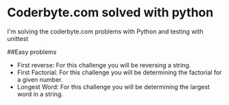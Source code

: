 Coderbyte.com solved with python
================

I'm solving the coderbyte.com problems with Python and testing with unittest

##Easy problems
* First reverse: For this challenge you will be reversing a string.
* First Factorial: For this challenge you will be determining the factorial for a given number.
* Longest Word: For this challenge you will be determining the largest word in a string.